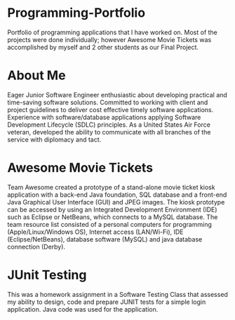 # Programming-Portfolio
Portfolio of programming applications that I have worked on. Most of the projects were done individually; however Awesome Movie Tickets was accomplished by myself and 2 other students as our Final Project.
# About Me
Eager Junior Software Engineer enthusiastic about developing practical and time-saving software solutions.  Committed to working with client and project guidelines to deliver cost effective timely software applications.  Experience with software/database applications applying Software Development Lifecycle (SDLC) principles.  As a United States Air Force veteran, developed the ability to communicate with all branches of the service with diplomacy and tact.  
# Awesome Movie Tickets
Team Awesome created a prototype of a stand-alone movie ticket kiosk application 
with a back-end Java foundation, SQL database and a front-end Java Graphical User 
Interface (GUI) and JPEG images.  The kiosk prototype can be accessed by using an 
Integrated Development Environment (IDE) such as Eclipse or NetBeans, which 
connects to a MySQL database.  The team resource list consisted of a personal computers 
for programming (Apple/Linux/Windows OS), Internet access (LAN/Wi-Fi), IDE 
(Eclipse/NetBeans), database software (MySQL) and java database connection (Derby). 
# JUnit Testing
This was a homework assignment in a Software Testing Class that assessed my ability to design, code and prepare JUNIT tests for a simple login application. Java code was used for the application.
